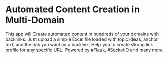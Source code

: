 # Automated Content Creation in Multi-Domain
This app will Create automated content in hundreds of your domains with backlinks. Just upload a simple Excel file loaded with topic ideas, anchor text, and the link you want as a backlink. Help you to create strong link profile for any specific URL. Powered by #Flask, #SocketIO and many more
